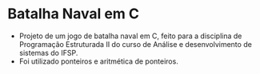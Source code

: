 # Batalha Naval em C

- Projeto de um jogo de batalha naval em C, feito para a disciplina de Programação Estruturada II do curso de Análise e desenvolvimento de sistemas do IFSP.
- Foi utilizado ponteiros e aritmética de ponteiros.
